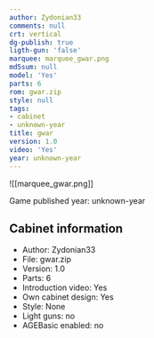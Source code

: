 ```yaml
---
author: Zydonian33
comments: null
crt: vertical
dg-publish: true
ligth-gun: 'false'
marquee: marquee_gwar.png
md5sum: null
model: 'Yes'
parts: 6
rom: gwar.zip
style: null
tags:
- cabinet
- unknown-year
title: gwar
version: 1.0
video: 'Yes'
year: unknown-year
---
```


![[marquee_gwar.png]]

Game published year: unknown-year

## Cabinet information

- Author: Zydonian33
- File: gwar.zip
- Version: 1.0
- Parts: 6
- Introduction video: Yes
- Own cabinet design: Yes
- Style: None
- Light guns: no
- AGEBasic enabled: no

